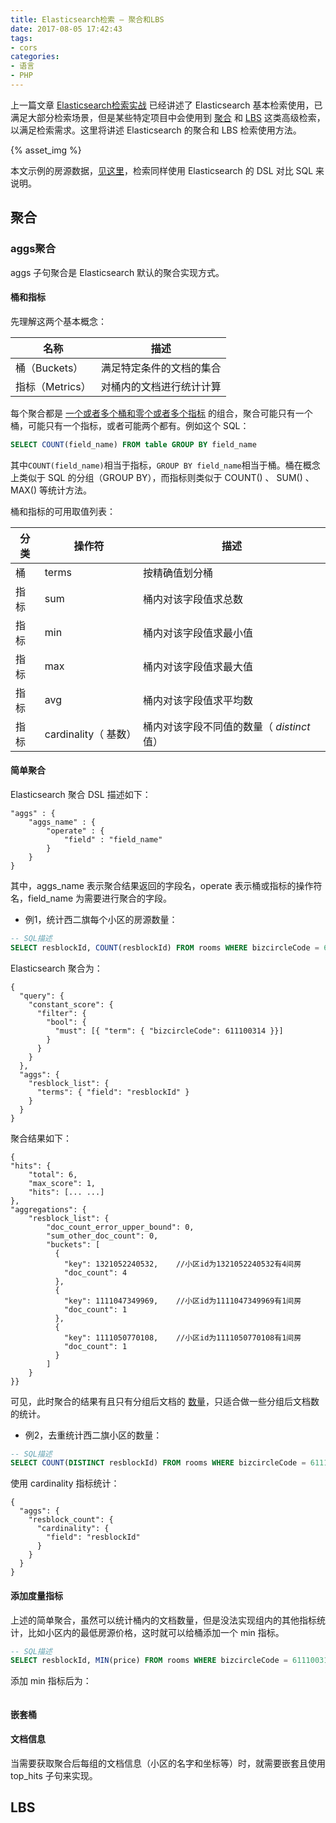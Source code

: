 ```yaml
---
title: Elasticsearch检索 — 聚合和LBS
date: 2017-08-05 17:42:43
tags:
- cors
categories:
- 语言
- PHP
---
```


上一篇文章 [Elasticsearch检索实战](https://www.fanhaobai.com/2017/08/elasticsearch-search.html) 已经讲述了 Elasticsearch 基本检索使用，已满足大部分检索场景，但是某些特定项目中会使用到 [聚合]() 和 [LBS]() 这类高级检索，以满足检索需求。这里将讲述 Elasticsearch 的聚合和 LBS 检索使用方法。

{% asset_img  %}<!--more-->

本文示例的房源数据，[见这里](http://es.fanhaobai.com/rooms/_search)，检索同样使用 Elasticsearch 的 DSL 对比 SQL 来说明。

## 聚合

### aggs聚合

aggs 子句聚合是 Elasticsearch 默认的聚合实现方式。

#### 桶和指标

先理解这两个基本概念：

| 名称          | 描述           |
| ----------- | ------------ |
| 桶（Buckets）  | 满足特定条件的文档的集合 |
| 指标（Metrics） | 对桶内的文档进行统计计算 |

每个聚合都是 [一个或者多个桶和零个或者多个指标]() 的组合，聚合可能只有一个桶，可能只有一个指标，或者可能两个都有。例如这个 SQL：

```SQL
SELECT COUNT(field_name) FROM table GROUP BY field_name
```

其中`COUNT(field_name)`相当于指标，`GROUP BY field_name`相当于桶。桶在概念上类似于 SQL 的分组（GROUP BY），而指标则类似于 COUNT() 、 SUM() 、 MAX() 等统计方法。

桶和指标的可用取值列表：

| 分类   | 操作符              | 描述                          |
| ---- | ---------------- | --------------------------- |
| 桶    | terms            | 按精确值划分桶                     |
| 指标   | sum              | 桶内对该字段值求总数                  |
| 指标   | min              | 桶内对该字段值求最小值                 |
| 指标   | max              | 桶内对该字段值求最大值                 |
| 指标   | avg              | 桶内对该字段值求平均数                 |
| 指标   | cardinality（ 基数） | 桶内对该字段不同值的数量（ *distinct* 值） |

#### 简单聚合

Elasticsearch 聚合 DSL 描述如下：

```Js
"aggs" : { 
    "aggs_name" : {
        "operate" : { 
            "field" : "field_name"
        }
    }
}
```
其中，aggs_name 表示聚合结果返回的字段名，operate 表示桶或指标的操作符名，field_name 为需要进行聚合的字段。

* 例1，统计西二旗每个小区的房源数量：

```SQL
-- SQL描述
SELECT resblockId, COUNT(resblockId) FROM rooms WHERE bizcircleCode = 611100314 GROUP BY resblockId
```

Elasticsearch 聚合为：

```Js
{
  "query": {
    "constant_score": {
      "filter": {
        "bool": {
          "must": [{ "term": { "bizcircleCode": 611100314 }}]
        }
      }
    }
  },
  "aggs": {
    "resblock_list": {
      "terms": { "field": "resblockId" }
    }
  }
}
```

聚合结果如下：

```Js
{
"hits": {
    "total": 6,
    "max_score": 1,
    "hits": [... ...]
},
"aggregations": {
    "resblock_list": {
        "doc_count_error_upper_bound": 0,
        "sum_other_doc_count": 0,
        "buckets": [
          {
            "key": 1321052240532,    //小区id为1321052240532有4间房
            "doc_count": 4
          },
          {
            "key": 1111047349969,    //小区id为1111047349969有1间房
            "doc_count": 1
          },
          {
            "key": 1111050770108,    //小区id为1111050770108有1间房
            "doc_count": 1
          }
        ]
    }
}}
```
可见，此时聚合的结果有且只有分组后文档的  [数量]()，只适合做一些分组后文档数的统计。

* 例2，去重统计西二旗小区的数量：

```SQL
-- SQL描述
SELECT COUNT(DISTINCT resblockId) FROM rooms WHERE bizcircleCode = 611100314
```

使用 cardinality 指标统计：

```Js
{
  "aggs": {
    "resblock_count": {
      "cardinality": {
        "field": "resblockId"
      }
    }
  }
}
```

#### 添加度量指标

上述的简单聚合，虽然可以统计桶内的文档数量，但是没法实现组内的其他指标统计，比如小区内的最低房源价格，这时就可以给桶添加一个 min 指标。

```SQL
-- SQL描述
SELECT resblockId, MIN(price) FROM rooms WHERE bizcircleCode = 611100314
```

添加 min 指标后为：

```Js

```


####  嵌套桶



#### 文档信息

当需要获取聚合后每组的文档信息（小区的名字和坐标等）时，就需要嵌套且使用 top_hits 子句来实现。


## LBS